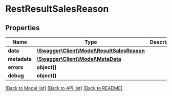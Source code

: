 # RestResultSalesReason

## Properties

 Name         | Type                                                                | Description | Notes      
--------------|---------------------------------------------------------------------|-------------|------------
 **data**     | [**\Swagger\Client\Model\ResultSalesReason**](ResultSalesReason.md) |             | [optional] 
 **metadata** | [**\Swagger\Client\Model\MetaData**](MetaData.md)                   |             | [optional] 
 **errors**   | **object[]**                                                        |             | [optional] 
 **debug**    | **object[]**                                                        |             | [optional] 

[[Back to Model list]](../README.md#documentation-for-models) [[Back to API list]](../README.md#documentation-for-api-endpoints) [[Back to README]](../README.md)


